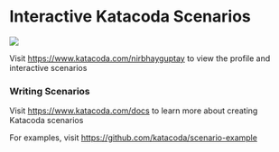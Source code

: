 # Interactive Katacoda Scenarios

[![](http://shields.katacoda.com/katacoda/nirbhayguptay/count.svg)](https://www.katacoda.com/nirbhayguptay "Get your profile on Katacoda.com")

Visit https://www.katacoda.com/nirbhayguptay to view the profile and interactive scenarios

### Writing Scenarios
Visit https://www.katacoda.com/docs to learn more about creating Katacoda scenarios

For examples, visit https://github.com/katacoda/scenario-example
